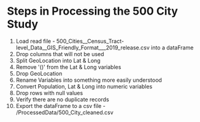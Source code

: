 # Steps in Processing the 500 City Study

1. Load 
    read file -  500_Cities__Census_Tract-level_Data__GIS_Friendly_Format___2019_release.csv
    into a dataFrame
2. Drop columns that will not be used
3. Split GeoLocation into Lat & Long
4. Remove '()' from the Lat & Long variables
5. Drop GeoLocation
6. Rename Variables into something more easily understood
7. Convert Population, Lat & Long into numeric variables
8. Drop rows with null values
9. Verify there are no duplicate records
10. Export the dataFrame to a csv file - /ProcessedData/500_City_cleaned.csv 
